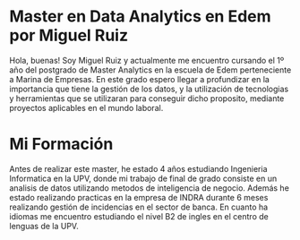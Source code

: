 # Master en Data Analytics en Edem por Miguel Ruiz
Hola, buenas! Soy Miguel Ruiz y actualmente me encuentro cursando el 1º año del postgrado de Master Analytics en la escuela de Edem perteneciente a Marina de Empresas. En este grado espero llegar a profundizar en la importancia que tiene la gestión de los datos, y la utilización de tecnologias y herramientas que se utilizaran para conseguir dicho proposito, mediante proyectos aplicables en el mundo laboral.

# Mi Formación
Antes de realizar este master, he estado 4 años estudiando Ingenieria Informatica en la UPV, donde mi trabajo de final de grado consiste en un analisis de datos utilizando metodos de inteligencia de negocio. Además he estado realizando practicas en la empresa de INDRA durante 6 meses realizando gestión de incidencias en el sector de banca. En cuanto ha idiomas me encuentro estudiando el nivel B2 de ingles en el centro de lenguas de la UPV. 
